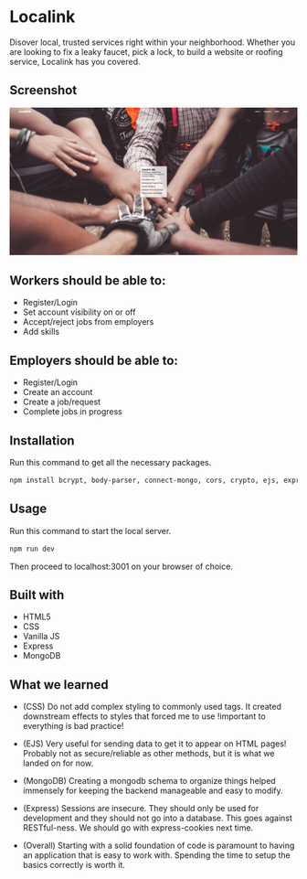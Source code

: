 # Localink
Disover local, trusted services right within your neighborhood. Whether you are looking to fix a leaky faucet, pick a lock, to build a website or roofing service, Localink has you covered. 


## Screenshot

![alt text](https://github.com/tristenseng/localink/blob/main/docs/demo.png)


## Workers should be able to:
- Register/Login
- Set account visibility on or off
- Accept/reject jobs from employers
- Add skills


## Employers should be able to: 
- Register/Login
- Create an account
- Create a job/request
- Complete jobs in progress


## Installation

Run this command to get all the necessary packages.
```bash
npm install bcrypt, body-parser, connect-mongo, cors, crypto, ejs, express, express-session, mongodb, node
```


## Usage
Run this command to start the local server.
```bash
npm run dev
```

Then proceed to localhost:3001 on your browser of choice.


## Built with

- HTML5
- CSS
- Vanilla JS
- Express
- MongoDB



## What we learned

- (CSS) Do not add complex styling to commonly used tags. It created downstream effects to styles that forced me to use !important to everything is bad practice!

- (EJS) Very useful for sending data to get it to appear on HTML pages! Probably not as secure/reliable as other methods, but it is what we landed on for now.

- (MongoDB) Creating a mongodb schema to organize things helped immensely for keeping the backend manageable and easy to modify.

- (Express) Sessions are insecure. They should only be used for development and they should not go into a database. This goes against RESTful-ness. We should go with express-cookies next time.

- (Overall) Starting with a solid foundation of code is paramount to having an application that is easy to work with. Spending the time to setup the basics correctly is worth it.
